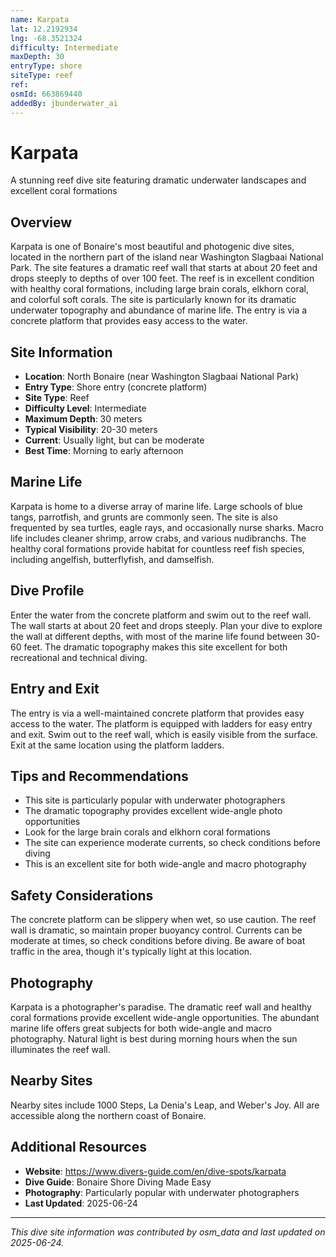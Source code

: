 ```yaml
---
name: Karpata
lat: 12.2192934
lng: -68.3521324
difficulty: Intermediate
maxDepth: 30
entryType: shore
siteType: reef
ref: 
osmId: 663869440
addedBy: jbunderwater_ai
---
```


# Karpata

A stunning reef dive site featuring dramatic underwater landscapes and excellent coral formations

## Overview
Karpata is one of Bonaire's most beautiful and photogenic dive sites, located in the northern part of the island near Washington Slagbaai National Park. The site features a dramatic reef wall that starts at about 20 feet and drops steeply to depths of over 100 feet. The reef is in excellent condition with healthy coral formations, including large brain corals, elkhorn coral, and colorful soft corals. The site is particularly known for its dramatic underwater topography and abundance of marine life. The entry is via a concrete platform that provides easy access to the water.

## Site Information
- **Location**: North Bonaire (near Washington Slagbaai National Park)
- **Entry Type**: Shore entry (concrete platform)
- **Site Type**: Reef
- **Difficulty Level**: Intermediate
- **Maximum Depth**: 30 meters
- **Typical Visibility**: 20-30 meters
- **Current**: Usually light, but can be moderate
- **Best Time**: Morning to early afternoon

## Marine Life
Karpata is home to a diverse array of marine life. Large schools of blue tangs, parrotfish, and grunts are commonly seen. The site is also frequented by sea turtles, eagle rays, and occasionally nurse sharks. Macro life includes cleaner shrimp, arrow crabs, and various nudibranchs. The healthy coral formations provide habitat for countless reef fish species, including angelfish, butterflyfish, and damselfish.

## Dive Profile
Enter the water from the concrete platform and swim out to the reef wall. The wall starts at about 20 feet and drops steeply. Plan your dive to explore the wall at different depths, with most of the marine life found between 30-60 feet. The dramatic topography makes this site excellent for both recreational and technical diving.

## Entry and Exit
The entry is via a well-maintained concrete platform that provides easy access to the water. The platform is equipped with ladders for easy entry and exit. Swim out to the reef wall, which is easily visible from the surface. Exit at the same location using the platform ladders.

## Tips and Recommendations
- This site is particularly popular with underwater photographers
- The dramatic topography provides excellent wide-angle photo opportunities
- Look for the large brain corals and elkhorn coral formations
- The site can experience moderate currents, so check conditions before diving
- This is an excellent site for both wide-angle and macro photography

## Safety Considerations
The concrete platform can be slippery when wet, so use caution. The reef wall is dramatic, so maintain proper buoyancy control. Currents can be moderate at times, so check conditions before diving. Be aware of boat traffic in the area, though it's typically light at this location.

## Photography
Karpata is a photographer's paradise. The dramatic reef wall and healthy coral formations provide excellent wide-angle opportunities. The abundant marine life offers great subjects for both wide-angle and macro photography. Natural light is best during morning hours when the sun illuminates the reef wall.

## Nearby Sites
Nearby sites include 1000 Steps, La Denia's Leap, and Weber's Joy. All are accessible along the northern coast of Bonaire.

## Additional Resources
- **Website**: https://www.divers-guide.com/en/dive-spots/karpata
- **Dive Guide**: Bonaire Shore Diving Made Easy
- **Photography**: Particularly popular with underwater photographers
- **Last Updated**: 2025-06-24

---
*This dive site information was contributed by osm_data and last updated on 2025-06-24.* 